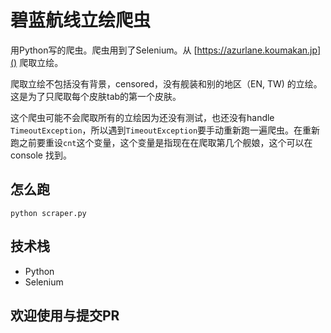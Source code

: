 # 碧蓝航线立绘爬虫
用Python写的爬虫。爬虫用到了Selenium。从 [https://azurlane.koumakan.jp]() 爬取立绘。

爬取立绘不包括没有背景，censored，没有舰装和别的地区（EN, TW) 的立绘。这是为了只爬取每个皮肤tab的第一个皮肤。

这个爬虫可能不会爬取所有的立绘因为还没有测试，也还没有handle `TimeoutException`，所以遇到`TimeoutException`要手动重新跑一遍爬虫。在重新跑之前要重设`cnt`这个变量，这个变量是指现在在爬取第几个舰娘，这个可以在 console 找到。

## 怎么跑
`python scraper.py`

## 技术栈
- Python
- Selenium

## 欢迎使用与提交PR